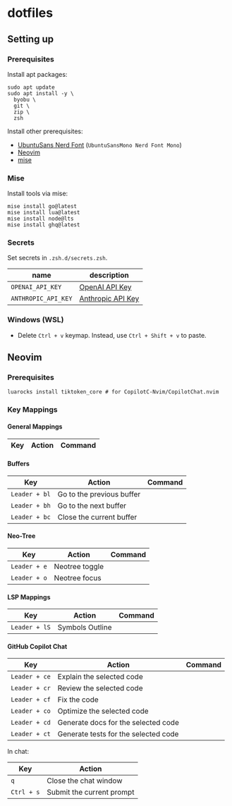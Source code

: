 # dotfiles

## Setting up

### Prerequisites

Install apt packages:

```shell
sudo apt update
sudo apt install -y \
  byobu \
  git \
  zip \
  zsh
```

Install other prerequisites:

* [UbuntuSans Nerd Font](https://www.nerdfonts.com/font-downloadsk) (`UbuntuSansMono Nerd Font Mono`)
* [Neovim](https://github.com/neovim/neovim)
* [mise](https://github.com/jdx/mise)

### Mise

Install tools via mise: <!-- TODO: Move this to chezmoi script -->

```shell
mise install go@latest
mise install lua@latest
mise install node@lts
mise install ghq@latest
```

### Secrets

Set secrets in `.zsh.d/secrets.zsh`.

| name | description |
| ---- | ----------- |
| `OPENAI_API_KEY` | [OpenAI API Key](https://platform.openai.com/settings/organization/api-keys) |
| `ANTHROPIC_API_KEY` | [Anthropic API Key](https://console.anthropic.com/settings/keys) |

### Windows (WSL)

* Delete `Ctrl + v` keymap. Instead, use `Ctrl + Shift + v` to paste.


## Neovim

### Prerequisites

```shell
luarocks install tiktoken_core # for CopilotC-Nvim/CopilotChat.nvim
```

### Key Mappings

#### General Mappings

| Key | Action | Command |
| --- | ------ | ------- | 

#### Buffers

| Key | Action | Command |
| --- | ------ | ------- | 
| `Leader + bl` | Go to the previous buffer | |
| `Leader + bh` | Go to the next buffer | |
| `Leader + bc` | Close the current buffer | |

#### Neo-Tree

| Key | Action | Command |
| --- | ------ | ------- | 
| `Leader + e` | Neotree toggle | |
| `Leader + o` | Neotree focus | |

#### LSP Mappings

| Key | Action | Command |
| --- | ------ | ------- | 
| `Leader + lS` | Symbols Outline | |

#### GitHub Copilot Chat

| Key | Action | Command |
| --- | ------ | ------- | 
| `Leader + ce` | Explain the selected code | |
| `Leader + cr` | Review the selected code | |
| `Leader + cf` | Fix the code | |
| `Leader + co` | Optimize the selected code | |
| `Leader + cd` | Generate docs for the selected code | |
| `Leader + ct` | Generate tests for the selected code | |

In chat:

| Key | Action |
| --- | ------ |
| `q` | Close the chat window |
| `Ctrl + s` | Submit the current prompt |
